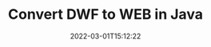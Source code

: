 ---
############################# Static ############################
layout: "auto-gen-conversion"
date: 2022-03-01T15:12:22
draft: false
otherformats: doc docm docx dot dotm dotx fodp htm html mht mhtml odp odt otp pot potm potx pps ppsm ppsx ppt pptm pptx rtf
breadcrumb: DWF to WEB in Java

############################# Head ############################
head_title: "DWF to WEB Converter in Java"
head_description: "Convert DWF to WEB in Java using a few lines of code. Use the GroupDocs Document Conversion API to convert over 160 file formats."

############################# Header ############################
title: "Convert DWF to WEB in Java"
description: "DWF to WEB conversion with a few lines of Java code"
bg_image: "https://cms.admin.containerize.com/templates/aspose/App_Themes/V3/images/bg/header1.png"
bg_overlay: false
button:
    enable: true

############################# SubMenu ############################
submenu:
    enable: true

    left:
        img_alt: "GroupDocs.Conversion for Java"
        image: "https://cms.admin.containerize.com/templates/groupdocs/images/product-logos/90x90-noborder/groupdocs-conversion-java.png"
        product: "GroupDocs.Conversion"
        platform: "Java"



############################# About ############################
about:
    enable: true
    title: "About GroupDocs.Conversion for Java API"
    content: |
        [GroupDocs.Conversion for Java](https://products.groupdocs.com/conversion/java/) can be used to convert Microsoft Word, Excel, PowerPoint, PDF, Visio and other formats. GroupDocs.Conversion is a standalone API that is suitable for back-end and internal systems where high performance is required. It does not depend on any software such as Microsoft or Open Office.
    

overview:
    enable: true
    content: |
        Convert your DWF files to WEB in Java easily. You can use just a couple of Java code lines in any platform of your choice like - Windows, Linux, macOS.
        You can try DWF to WEB conversion for free and evaluate conversion results quality.  Along with simple file conversion scenarios you can try more advanced options for loading source DWF file and for saving output WEB result. 
        
        For example, for the source DWF file you may use the following load options:

        * auto-detect file format;
        * specify password for protected files (if file format supports it);
        * replace missing fonts to preserve document appearance.
        
        There are also advanced convert options for the WEB file:

        * convert specific document page or page range;
        * add a watermark to the converted WEB file and many more.

        Once conversion is completed you can save your WEB file to the local file path or any third-party storage like FTP, Amazon S3, Google Drive, Dropbox etc. Please note - to convert DWF to WEB there is no need for any additional software installed - like MS Office, Open Office, Adobe Acrobat Reader etc.


############################# Steps ############################
steps:
    enable: true
    title_left: "Steps to convert DWF to WEB in Java"
    content_left: |
        [GroupDocs.Conversion for Java](https://products.groupdocs.com/conversion/java/) makes it easy for developers to convert a DWF file to WEB with a few lines of code.
        
        * Create an instance of the Converter class and provide the file DWF with the full path
        * Create and set ConvertOptions for WEB type.
        * Call the Converter.Convert method and pass the full path and format (WEB) as a parameter

    title_right: "System Requirements"
    content_right: |
        Basic conversion with GroupDocs.Conversion for Java can be done in just a few simple steps. Our APIs are supported on all major platforms and operating systems. Before executing the code below, make sure you have the following prerequisites installed on your system.

        * Operating systems: Microsoft Windows, Linux, MacOS
        * Development environments: NetBeans, Intellij IDEA, Eclipse, etc.
        * Java runtime: J2SE 6.0 and above
        * Get the latest GroupDocs.Conversion for Java from [Maven](https://repository.groupdocs.com/webapp/#/artifacts/browse/tree/General/repo/com/groupdocs/groupdocs-conversion)
         
    code: |
        ```java    
        // Load source file DWF for conversion
        Converter converter = new Converter("input.dwf");
        // Prepare conversion options for target format WEB
        ConvertOptions convertOptions = new FileType().fromExtension("web").getConvertOptions();
        // Convert to WEB format
        converter.convert("output.web", convertOptions);
        ```

demos:
    enable: true
    title: "DWF to WEB Live Demo"
    content: |
       Convert DWF to WEB now by visiting the [GroupDocs.Conversion App](https://products.groupdocs.app/conversion/family) website. Online demo has the following advantages
          

more_formats:
    enable: true
    title: "Other supported DWF conversions in Java"
    content: "You can also convert DWF to many other file formats. Please see the list below."
       
       
back_to_top:
    enable: true
---